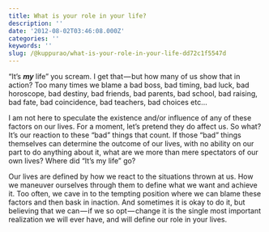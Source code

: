 ```yaml
---
title: What is your role in your life?
description: ''
date: '2012-08-02T03:46:08.000Z'
categories: ''
keywords: ''
slug: /@kuppurao/what-is-your-role-in-your-life-dd72c1f5547d
---
```


“It’s **_my_** life” you scream. I get that — but how many of us show that in action? Too many times we blame a bad boss, bad timing, bad luck, bad horoscope, bad destiny, bad friends, bad parents, bad school, bad raising, bad fate, bad coincidence, bad teachers, bad choices etc…

I am not here to speculate the existence and/or influence of any of these factors on our lives. For a moment, let’s pretend they do affect us. So what? It’s our reaction to these “bad” things that count. If those “bad” things themselves can determine the outcome of our lives, with no ability on our part to do anything about it, what are we more than mere spectators of our own lives? Where did “It’s my life” go?

Our lives are defined by how we react to the situations thrown at us. How we maneuver ourselves through them to define what we want and achieve it. Too often, we cave in to the tempting position where we can blame these factors and then bask in inaction. And sometimes it is okay to do it, but believing that we can — if we so opt — change it is the single most important realization we will ever have, and will define our role in your lives.